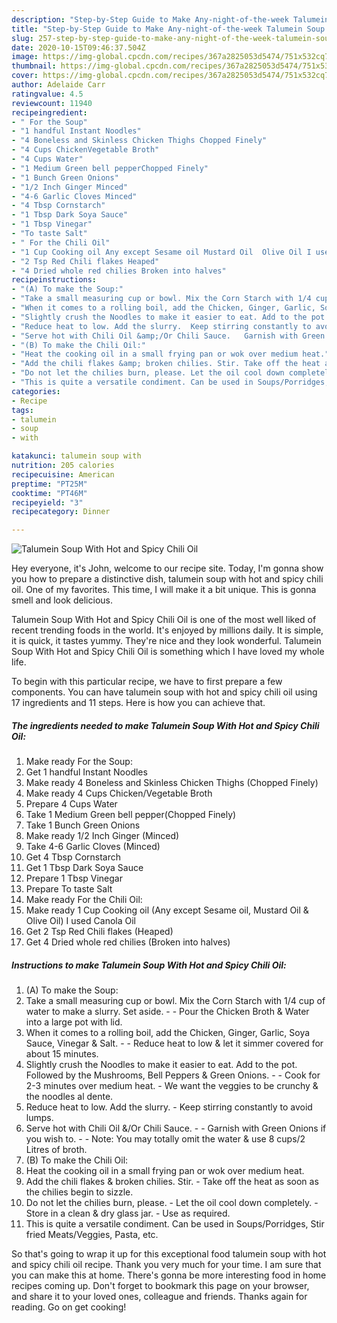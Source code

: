 ```yaml
---
description: "Step-by-Step Guide to Make Any-night-of-the-week Talumein Soup With Hot and Spicy Chili Oil"
title: "Step-by-Step Guide to Make Any-night-of-the-week Talumein Soup With Hot and Spicy Chili Oil"
slug: 257-step-by-step-guide-to-make-any-night-of-the-week-talumein-soup-with-hot-and-spicy-chili-oil
date: 2020-10-15T09:46:37.504Z
image: https://img-global.cpcdn.com/recipes/367a2825053d5474/751x532cq70/talumein-soup-with-hot-and-spicy-chili-oil-recipe-main-photo.jpg
thumbnail: https://img-global.cpcdn.com/recipes/367a2825053d5474/751x532cq70/talumein-soup-with-hot-and-spicy-chili-oil-recipe-main-photo.jpg
cover: https://img-global.cpcdn.com/recipes/367a2825053d5474/751x532cq70/talumein-soup-with-hot-and-spicy-chili-oil-recipe-main-photo.jpg
author: Adelaide Carr
ratingvalue: 4.5
reviewcount: 11940
recipeingredient:
- " For the Soup"
- "1 handful Instant Noodles"
- "4 Boneless and Skinless Chicken Thighs Chopped Finely"
- "4 Cups ChickenVegetable Broth"
- "4 Cups Water"
- "1 Medium Green bell pepperChopped Finely"
- "1 Bunch Green Onions"
- "1/2 Inch Ginger Minced"
- "4-6 Garlic Cloves Minced"
- "4 Tbsp Cornstarch"
- "1 Tbsp Dark Soya Sauce"
- "1 Tbsp Vinegar"
- "To taste Salt"
- " For the Chili Oil"
- "1 Cup Cooking oil Any except Sesame oil Mustard Oil  Olive Oil I used Canola Oil"
- "2 Tsp Red Chili flakes Heaped"
- "4 Dried whole red chilies Broken into halves"
recipeinstructions:
- "(A) To make the Soup:"
- "Take a small measuring cup or bowl. Mix the Corn Starch with 1/4 cup of water to make a slurry. Set aside.   Pour the Chicken Broth &amp; Water into a large pot with lid."
- "When it comes to a rolling boil, add the Chicken, Ginger, Garlic, Soya Sauce, Vinegar &amp; Salt.  Reduce heat to low &amp; let it simmer covered for about 15 minutes."
- "Slightly crush the Noodles to make it easier to eat. Add to the pot. Followed by the Mushrooms, Bell Peppers &amp; Green Onions.   Cook for 2-3 minutes over medium heat. We want the veggies to be crunchy &amp; the noodles al dente."
- "Reduce heat to low. Add the slurry.  Keep stirring constantly to avoid lumps."
- "Serve hot with Chili Oil &amp;/Or Chili Sauce.   Garnish with Green Onions if you wish to.   Note: You may totally omit the water &amp; use 8 cups/2 Litres of broth."
- "(B) To make the Chili Oil:"
- "Heat the cooking oil in a small frying pan or wok over medium heat."
- "Add the chili flakes &amp; broken chilies. Stir. Take off the heat as soon as the chilies begin to sizzle."
- "Do not let the chilies burn, please. Let the oil cool down completely. Store in a clean &amp; dry glass jar.  Use as required."
- "This is quite a versatile condiment. Can be used in Soups/Porridges, Stir fried Meats/Veggies, Pasta, etc."
categories:
- Recipe
tags:
- talumein
- soup
- with

katakunci: talumein soup with 
nutrition: 205 calories
recipecuisine: American
preptime: "PT25M"
cooktime: "PT46M"
recipeyield: "3"
recipecategory: Dinner

---
```



![Talumein Soup With Hot and Spicy Chili Oil](https://img-global.cpcdn.com/recipes/367a2825053d5474/751x532cq70/talumein-soup-with-hot-and-spicy-chili-oil-recipe-main-photo.jpg)

Hey everyone, it's John, welcome to our recipe site. Today, I'm gonna show you how to prepare a distinctive dish, talumein soup with hot and spicy chili oil. One of my favorites. This time, I will make it a bit unique. This is gonna smell and look delicious.



Talumein Soup With Hot and Spicy Chili Oil is one of the most well liked of recent trending foods in the world. It's enjoyed by millions daily. It is simple, it is quick, it tastes yummy. They're nice and they look wonderful. Talumein Soup With Hot and Spicy Chili Oil is something which I have loved my whole life.


To begin with this particular recipe, we have to first prepare a few components. You can have talumein soup with hot and spicy chili oil using 17 ingredients and 11 steps. Here is how you can achieve that.

<!--inarticleads1-->

##### The ingredients needed to make Talumein Soup With Hot and Spicy Chili Oil:

1. Make ready  For the Soup:
1. Get 1 handful Instant Noodles
1. Make ready 4 Boneless and Skinless Chicken Thighs (Chopped Finely)
1. Make ready 4 Cups Chicken/Vegetable Broth
1. Prepare 4 Cups Water
1. Take 1 Medium Green bell pepper(Chopped Finely)
1. Take 1 Bunch Green Onions
1. Make ready 1/2 Inch Ginger (Minced)
1. Take 4-6 Garlic Cloves (Minced)
1. Get 4 Tbsp Cornstarch
1. Get 1 Tbsp Dark Soya Sauce
1. Prepare 1 Tbsp Vinegar
1. Prepare To taste Salt
1. Make ready  For the Chili Oil:
1. Make ready 1 Cup Cooking oil (Any except Sesame oil, Mustard Oil &amp; Olive Oil) I used Canola Oil
1. Get 2 Tsp Red Chili flakes (Heaped)
1. Get 4 Dried whole red chilies (Broken into halves)




<!--inarticleads2-->

##### Instructions to make Talumein Soup With Hot and Spicy Chili Oil:

1. (A) To make the Soup:
1. Take a small measuring cup or bowl. Mix the Corn Starch with 1/4 cup of water to make a slurry. Set aside.  -  - Pour the Chicken Broth &amp; Water into a large pot with lid.
1. When it comes to a rolling boil, add the Chicken, Ginger, Garlic, Soya Sauce, Vinegar &amp; Salt. -  - Reduce heat to low &amp; let it simmer covered for about 15 minutes.
1. Slightly crush the Noodles to make it easier to eat. Add to the pot. Followed by the Mushrooms, Bell Peppers &amp; Green Onions.  -  - Cook for 2-3 minutes over medium heat. - We want the veggies to be crunchy &amp; the noodles al dente.
1. Reduce heat to low. Add the slurry.  - Keep stirring constantly to avoid lumps.
1. Serve hot with Chili Oil &amp;/Or Chili Sauce.  -  - Garnish with Green Onions if you wish to.  -  - Note: You may totally omit the water &amp; use 8 cups/2 Litres of broth.
1. (B) To make the Chili Oil:
1. Heat the cooking oil in a small frying pan or wok over medium heat.
1. Add the chili flakes &amp; broken chilies. Stir. - Take off the heat as soon as the chilies begin to sizzle.
1. Do not let the chilies burn, please. - Let the oil cool down completely. - Store in a clean &amp; dry glass jar.  - Use as required.
1. This is quite a versatile condiment. Can be used in Soups/Porridges, Stir fried Meats/Veggies, Pasta, etc.




So that's going to wrap it up for this exceptional food talumein soup with hot and spicy chili oil recipe. Thank you very much for your time. I am sure that you can make this at home. There's gonna be more interesting food in home recipes coming up. Don't forget to bookmark this page on your browser, and share it to your loved ones, colleague and friends. Thanks again for reading. Go on get cooking!
